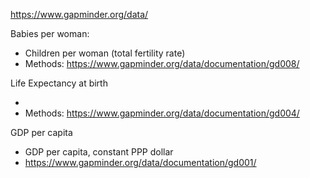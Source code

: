 https://www.gapminder.org/data/


Babies per woman: 

- Children per woman (total fertility rate)
- Methods: https://www.gapminder.org/data/documentation/gd008/

Life Expectancy at birth

- 
- Methods: https://www.gapminder.org/data/documentation/gd004/


GDP per capita

- GDP per capita, constant PPP dollar
- https://www.gapminder.org/data/documentation/gd001/

